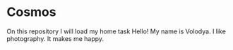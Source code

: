 # Cosmos
On this repository I will load my home task
Hello! My name is Volodya. I like photography. It makes me happy.
